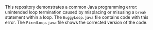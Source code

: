 This repository demonstrates a common Java programming error: unintended loop termination caused by misplacing or misusing a `break` statement within a loop. The `BuggyLoop.java` file contains code with this error. The `FixedLoop.java` file shows the corrected version of the code.